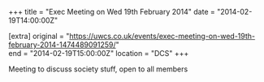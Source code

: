 +++
title = "Exec Meeting on Wed 19th February 2014"
date = "2014-02-19T14:00:00Z"

[extra]
original = "https://uwcs.co.uk/events/exec-meeting-on-wed-19th-february-2014-1474489091259/"    
end = "2014-02-19T15:00:00Z"
location = "DCS"
+++

Meeting to discuss society stuff, open to all members


